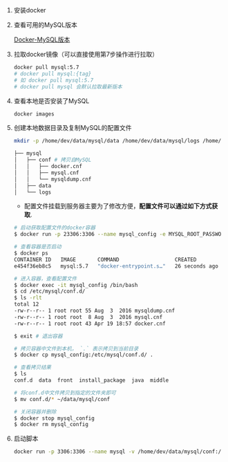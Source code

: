 

1. 安装docker

   

2. 查看可用的MySQL版本

   [Docker-MySQL版本](https://hub.docker.com/_/mysql?tab=tags)

   

3. 拉取docker镜像（可以直接使用第7步操作进行拉取）

   ```bash
   docker pull mysql:5.7
   # docker pull mysql:{tag}
   # 如 docker pull mysql:5.7
   # docker pull mysql 会默认拉取最新版本
   ```

   

4. 查看本地是否安装了MySQL

   ```bash
   docker images
   ```

5. 创建本地数据目录及复制MySQL的配置文件

   ```bash
   mkdir -p /home/dev/data/mysql/data /home/dev/data/mysql/logs /home/dev/data/mysql/conf
   ```

   ```bash
   ├── mysql
   │   ├── conf # 拷贝自MySQL
   │   │   ├── docker.cnf
   │   │   ├── mysql.cnf
   │   │   └── mysqldump.cnf
   │   ├── data
   │   └── logs
   
   ```

   - 配置文件挂载到服务器主要为了修改方便，**配置文件可以通过如下方式获取**.

   ```bash
   # 启动获取配置文件的docker容器
   $ docker run -p 23306:3306 --name mysql_config -e MYSQL_ROOT_PASSWORD=root -d mysql:5.7
   
   # 查看容器是否启动
   $ docker ps
   CONTAINER ID   IMAGE       COMMAND                  CREATED          STATUS          PORTS                                                    NAMES
   e454f36eb8c5   mysql:5.7   "docker-entrypoint.s…"   26 seconds ago   Up 24 seconds   33060/tcp, 0.0.0.0:23306->3306/tcp, :::23306->3306/tcp   mysql_config
   
   # 进入容器，查看配置文件
   $ docker exec -it mysql_config /bin/bash
   $ cd /etc/mysql/conf.d/
   $ ls -rlt
   total 12
   -rw-r--r-- 1 root root 55 Aug  3  2016 mysqldump.cnf
   -rw-r--r-- 1 root root  8 Aug  3  2016 mysql.cnf
   -rw-r--r-- 1 root root 43 Apr 19 18:57 docker.cnf
   
   $ exit # 退出容器
   
   # 拷贝容器中文件到本机， `.` 表示拷贝到当前目录
   $ docker cp mysql_config:/etc/mysql/conf.d/ .
   
   # 查看拷贝结果
   $ ls
   conf.d  data  front  install_package  java  middle
   
   # 将conf.d中文件拷贝到指定的文件夹即可
   $ mv conf.d/* ~/data/mysql/conf
   
   # 关闭容器并删除
   $ docker stop mysql_config
   $ docker rm mysql_config
   
   ```

   

6. 启动脚本

   ```bash
   docker run -p 3306:3306 --name mysql -v /home/dev/data/mysql/conf:/etc/mysql/conf.d -v /home/dev/data/mysql/logs:/logs -v /home/dev/data/mysql/data:/var/lib/mysql -e MYSQL_ROOT_PASSWORD=root -d mysql:5.7
   ```

   

